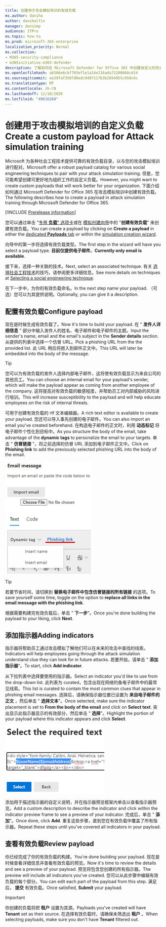 ```yaml
---
title: 创建用于攻击模拟培训的有效负载
ms.author: daniha
author: danihalfin
manager: dansimp
audience: ITPro
ms.topic: how-to
ms.prod: microsoft-365-enterprise
localization_priority: Normal
ms.collection:
- M365-security-compliance
- m365initiative-m365-defender
description: 了解如何在 Microsoft Defender for Office 365 中创建自定义的攻击负载以实现攻击模拟培训。
ms.openlocfilehash: a8366e6cbf703ef1e1a14e216ada71200668cd14
ms.sourcegitcommit: ee39faf3507d0edc9497117b3b2854955c959c6c
ms.translationtype: MT
ms.contentlocale: zh-CN
ms.lasthandoff: 12/10/2020
ms.locfileid: "49616268"
---
```

# <a name="create-a-custom-payload-for-attack-simulation-training"></a><span data-ttu-id="dcc1c-103">创建用于攻击模拟培训的自定义负载</span><span class="sxs-lookup"><span data-stu-id="dcc1c-103">Create a custom payload for Attack simulation training</span></span>

<span data-ttu-id="dcc1c-104">Microsoft 为各种社会工程技术提供可靠的有效负载目录，以与您的攻击模拟培训进行配对。</span><span class="sxs-lookup"><span data-stu-id="dcc1c-104">Microsoft offer a robust payload catalog for various social engineering techniques to pair with your attack simulation training.</span></span> <span data-ttu-id="dcc1c-105">但是，您可能希望创建可更好地为组织工作的自定义负载。</span><span class="sxs-lookup"><span data-stu-id="dcc1c-105">However, you might want to create custom payloads that will work better for your organization.</span></span> <span data-ttu-id="dcc1c-106">下面介绍如何通过 Microsoft Defender for Office 365 在攻击模拟培训中创建有效负载。</span><span class="sxs-lookup"><span data-stu-id="dcc1c-106">The following describes how to create a payload in attack simulation training through Microsoft Defender for Office 365.</span></span>

[!INCLUDE [Prerelease information](../includes/prerelease.md)]

<span data-ttu-id="dcc1c-107">您可以通过单击 "[专用 **负载**" 选项卡](https://security.microsoft.com/attacksimulator?viewid=payload)或在 [模拟创建向导](attack-simulation-training.md#selecting-a-payload)中的 "**创建有效负载**" 来创建有效负载。</span><span class="sxs-lookup"><span data-stu-id="dcc1c-107">You can create a payload by clicking on **Create a payload** in either the [dedicated **Payloads** tab](https://security.microsoft.com/attacksimulator?viewid=payload) or within the [simulation creation wizard](attack-simulation-training.md#selecting-a-payload).</span></span>

<span data-ttu-id="dcc1c-108">向导中的第一步将选择有效负载类型。</span><span class="sxs-lookup"><span data-stu-id="dcc1c-108">The first step in the wizard will have you select a payload type.</span></span> <span data-ttu-id="dcc1c-109">**目前仅提供电子邮件**。</span><span class="sxs-lookup"><span data-stu-id="dcc1c-109">**Currently only email is available**.</span></span>

<span data-ttu-id="dcc1c-110">接下来，选择一种关联的技术。</span><span class="sxs-lookup"><span data-stu-id="dcc1c-110">Next, select an associated technique.</span></span> <span data-ttu-id="dcc1c-111">有关 [选择社会工程技术](attack-simulation-training.md#selecting-a-social-engineering-technique)的技巧，请参阅更多详细信息。</span><span class="sxs-lookup"><span data-stu-id="dcc1c-111">See more details on techniques at [Selecting a social engineering technique](attack-simulation-training.md#selecting-a-social-engineering-technique).</span></span>

<span data-ttu-id="dcc1c-112">在下一步中，为你的有效负载命名。</span><span class="sxs-lookup"><span data-stu-id="dcc1c-112">In the next step name your payload.</span></span> <span data-ttu-id="dcc1c-113">（可选）您可以为其提供说明。</span><span class="sxs-lookup"><span data-stu-id="dcc1c-113">Optionally, you can give it a description.</span></span>

## <a name="configure-payload"></a><span data-ttu-id="dcc1c-114">配置有效负载</span><span class="sxs-lookup"><span data-stu-id="dcc1c-114">Configure payload</span></span>

<span data-ttu-id="dcc1c-115">现在是时候生成有效负载了。</span><span class="sxs-lookup"><span data-stu-id="dcc1c-115">Now it's time to build your payload.</span></span> <span data-ttu-id="dcc1c-116">在 " **发件人详细信息** " 部分中输入发件人的姓名、电子邮件和电子邮件的主题。</span><span class="sxs-lookup"><span data-stu-id="dcc1c-116">Input the sender's name, email and the email's subject in the **Sender details** section.</span></span> <span data-ttu-id="dcc1c-117">从提供的列表中选择一个仿冒 URL。</span><span class="sxs-lookup"><span data-stu-id="dcc1c-117">Pick a phishing URL from the the provided list.</span></span> <span data-ttu-id="dcc1c-118">此 URL 稍后将嵌入到邮件正文中。</span><span class="sxs-lookup"><span data-stu-id="dcc1c-118">This URL will later be embedded into the body of the message.</span></span>

> [!TIP]
> <span data-ttu-id="dcc1c-119">您可以为有效负载的发件人选择内部电子邮件，这将使有效负载显示为来自公司的其他员工。</span><span class="sxs-lookup"><span data-stu-id="dcc1c-119">You can choose an internal email for your payload's sender, which will make the payload appear as coming from another employee of the company.</span></span> <span data-ttu-id="dcc1c-120">这将提高对有效负载的敏感程度，并帮助员工对内部威胁的风险进行培训。</span><span class="sxs-lookup"><span data-stu-id="dcc1c-120">This will increase susceptibility to the payload and will help educate employees on the risk of internal threats.</span></span>

<span data-ttu-id="dcc1c-121">可用于创建有效负载的 rtf 文本编辑器。</span><span class="sxs-lookup"><span data-stu-id="dcc1c-121">A rich text editor is available to create your payload.</span></span> <span data-ttu-id="dcc1c-122">您还可以导入事先创建的电子邮件。</span><span class="sxs-lookup"><span data-stu-id="dcc1c-122">You can also import an email you've created beforehand.</span></span> <span data-ttu-id="dcc1c-123">在构造电子邮件的正文时，利用 **动态标记** 将电子邮件个性化到目标中。</span><span class="sxs-lookup"><span data-stu-id="dcc1c-123">As you structure the body of the email, take advantage of the **dynamic tags** to personalize the email to your targets.</span></span> <span data-ttu-id="dcc1c-124">单击 " **仿冒链接** "，将之前选择的仿冒 URL 添加到电子邮件正文中。</span><span class="sxs-lookup"><span data-stu-id="dcc1c-124">Click on **Phishing link** to add the previously selected phishing URL into the body of the email.</span></span>

![在 Microsoft Defender for Office 365 的有效负载创建中突出显示的仿冒链接和动态标记](../../media/attack-sim-preview-payload-email-body.png)

> [!TIP]
> <span data-ttu-id="dcc1c-126">若要节省时间，请切换到 **替换电子邮件中包含仿冒链接的所有链接** 的选项。</span><span class="sxs-lookup"><span data-stu-id="dcc1c-126">To save yourself some time, toggle on the option to **replace all links in the email message with the phishing link**.</span></span>

<span data-ttu-id="dcc1c-127">根据需要构建完有效负载后，单击 " **下一步**"。</span><span class="sxs-lookup"><span data-stu-id="dcc1c-127">Once you're done building the payload to your liking, click **Next**.</span></span>

## <a name="adding-indicators"></a><span data-ttu-id="dcc1c-128">添加指示器</span><span class="sxs-lookup"><span data-stu-id="dcc1c-128">Adding indicators</span></span>

<span data-ttu-id="dcc1c-129">指示器将帮助员工通过攻击模拟了解他们可以在未来的攻击中查找的线索。</span><span class="sxs-lookup"><span data-stu-id="dcc1c-129">Indicators will help employees going through the attack simulation understand clue they can look for in future attacks.</span></span> <span data-ttu-id="dcc1c-130">若要开始，请单击 " **添加指示器**"。</span><span class="sxs-lookup"><span data-stu-id="dcc1c-130">To start, click **Add indicator**.</span></span>

<span data-ttu-id="dcc1c-131">从下拉列表中选择要使用的指示器。</span><span class="sxs-lookup"><span data-stu-id="dcc1c-131">Select an indicator you'd like to use from the drop-down list.</span></span> <span data-ttu-id="dcc1c-132">此列表为 curated，包含出现在网络钓鱼电子邮件中的最常见线索。</span><span class="sxs-lookup"><span data-stu-id="dcc1c-132">This list is curated to contain the most common clues that appear in phishing email messages.</span></span> <span data-ttu-id="dcc1c-133">选择后，请确保指示器位置已设置为 **来自电子邮件的正文** ，然后单击 " **选择文本**"。</span><span class="sxs-lookup"><span data-stu-id="dcc1c-133">Once selected, make sure the indicator placement is set to **From the body of the email** and click on **Select text**.</span></span> <span data-ttu-id="dcc1c-134">突出显示此指示器显示的有效部分，然后单击 " **选择**"。</span><span class="sxs-lookup"><span data-stu-id="dcc1c-134">Highlight the portion of your payload where this indicator appears and click **Select**.</span></span>

![要添加到攻击模拟培训中的指标的邮件正文中突出显示的文本](../../media/attack-sim-preview-select-text.png)

<span data-ttu-id="dcc1c-136">添加用于描述指示器的自定义说明，并在指示器预览框架内单击以查看指示器预览。</span><span class="sxs-lookup"><span data-stu-id="dcc1c-136">Add a custom description to describe the indicator and click within the indicator preview frame to see a preview of your indicator.</span></span> <span data-ttu-id="dcc1c-137">完成后，单击 " **添加**"。</span><span class="sxs-lookup"><span data-stu-id="dcc1c-137">Once done, click **Add**.</span></span> <span data-ttu-id="dcc1c-138">重复这些步骤，直到您在有效负载中覆盖了所有指示器。</span><span class="sxs-lookup"><span data-stu-id="dcc1c-138">Repeat these steps until you've covered all indicators in your payload.</span></span>

## <a name="review-payload"></a><span data-ttu-id="dcc1c-139">查看有效负载</span><span class="sxs-lookup"><span data-stu-id="dcc1c-139">Review payload</span></span>

<span data-ttu-id="dcc1c-140">你已经完成了你的有效负载的构建。</span><span class="sxs-lookup"><span data-stu-id="dcc1c-140">You're done building your payload.</span></span> <span data-ttu-id="dcc1c-141">现在是时候查看详细信息并查看有效负载的预览。</span><span class="sxs-lookup"><span data-stu-id="dcc1c-141">Now it's time to review the details and see a preview of your payload.</span></span> <span data-ttu-id="dcc1c-142">预览将包含您创建的所有指示器。</span><span class="sxs-lookup"><span data-stu-id="dcc1c-142">The preview will include all indicators you've created.</span></span> <span data-ttu-id="dcc1c-143">您可以从此步骤中编辑有效负载的每个部分。</span><span class="sxs-lookup"><span data-stu-id="dcc1c-143">You can edit each part of the payload from this step.</span></span> <span data-ttu-id="dcc1c-144">满足后， **提交** 有效负载。</span><span class="sxs-lookup"><span data-stu-id="dcc1c-144">Once satisfied, **Submit** your payload.</span></span>

> [!IMPORTANT]
> <span data-ttu-id="dcc1c-145">你创建的负载将把 **租户** 设置为其源。</span><span class="sxs-lookup"><span data-stu-id="dcc1c-145">Payloads you've created will have **Tenant** set as their source.</span></span> <span data-ttu-id="dcc1c-146">在选择有效负载时，请确保未筛选出 **租户** 。</span><span class="sxs-lookup"><span data-stu-id="dcc1c-146">When selecting payloads, make sure you don't have **Tenant** filtered out.</span></span>